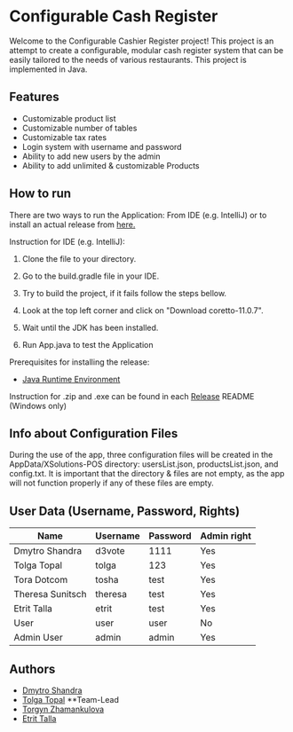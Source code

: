 
# Configurable Cash Register

Welcome to the Configurable Cashier Register project! This project is an attempt to create a configurable, modular cash register system that can be easily tailored to the needs of various restaurants. This project is implemented in Java.

## Features
- Customizable product list
- Customizable number of tables
- Customizable tax rates
- Login system with username and password
- Ability to add new users by the admin
- Ability to add unlimited & customizable Products

## How to run
There are two ways to run the Application: From IDE (e.g. IntelliJ) or to install an actual release from [here.](https://github.com/d3vote/XSolutions-Configurable-Cash-Register/releases)

Instruction for IDE (e.g. IntelliJ):

1) Clone the file to your directory.

2) Go to the build.gradle file in your IDE.

3) Try to build the project, if it fails follow the steps bellow.

4) Look at the top left corner and click on "Download coretto-11.0.7".

5) Wait until the JDK has been installed.

6) Run App.java to test the Application

Prerequisites for installing the release:
- [Java Runtime Environment](https://www.java.com/de/download/)

Instruction for .zip and .exe can be found in each [Release](https://github.com/d3vote/XSolutions-Configurable-Cash-Register/releases) README (Windows only)

## Info about Configuration Files
During the use of the app, three configuration files will be created in the AppData/XSolutions-POS directory: usersList.json, productsList.json, and config.txt. It is important that the directory & files are not empty, as the app will not function properly if any of these files are empty.

## User Data (Username, Password, Rights)

| Name | Username | Password | Admin right |
|------|----------|----------|-------------|
| Dmytro Shandra | d3vote | 1111 | Yes |
| Tolga Topal | tolga | 123 | Yes |
| Tora Dotcom | tosha | test | Yes |
| Theresa Sunitsch | theresa | test | Yes |
| Etrit Talla | etrit | test | Yes |
| User | user | user | No |
| Admin User | admin | admin | Yes |

## Authors
- [Dmytro Shandra](https://www.github.com/d3vote)
- [Tolga Topal](https://github.com/Torsoto) **Team-Lead
- [Torgyn Zhamankulova](https://github.com/Tora-dotcom)
- [Etrit Talla](https://github.com/EtrittallaFH)
